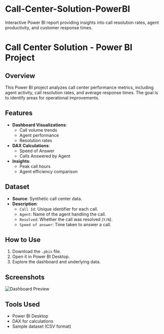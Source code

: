 # Call-Center-Solution-PowerBI
Interactive Power BI report providing insights into call resolution rates, agent productivity, and customer response times.

# Call Center Solution - Power BI Project

## Overview
This Power BI project analyzes call center performance metrics, including agent activity, call resolution rates, and average response times. The goal is to identify areas for operational improvements.

## Features
- **Dashboard Visualizations**: 
  - Call volume trends
  - Agent performance
  - Resolution rates
- **DAX Calculations**:
  - Speed of Answer
  - Calls Answered by Agent
- **Insights**:
  - Peak call hours
  - Agent efficiency comparison

## Dataset
- **Source**: Synthetic call center data.
- **Description**:
  - `Call Id`: Unique identifier for each call.
  - `Agent`: Name of the agent handling the call.
  - `Resolved`: Whether the call was resolved (`Y/N`).
  - `Speed of answer`: Time taken to answer a call.

## How to Use
1. Download the `.pbix` file.
2. Open it in Power BI Desktop.
3. Explore the dashboard and underlying data.

## Screenshots
![Dashboard Preview](link-to-screenshot)

## Tools Used
- Power BI Desktop
- DAX for calculations
- Sample dataset (CSV format)


